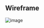## Wireframe

![image](https://github.com/user-attachments/assets/59c8fb6c-a31d-48e1-92a9-f2655d7a6fbf)

